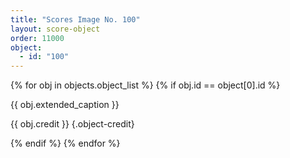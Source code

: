 ```yaml
---
title: "Scores Image No. 100"
layout: score-object
order: 11000
object:
  - id: "100"
---
```


{% for obj in objects.object_list %}
{% if obj.id == object[0].id %}

{{ obj.extended_caption }}

{{ obj.credit }} {.object-credit}

{% endif %}
{% endfor %}
